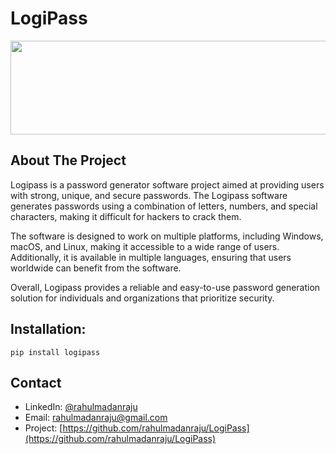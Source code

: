 # LogiPass
<p align="center">
<img width="600" height="150" src="https://user-images.githubusercontent.com/38735728/227364014-f8c03f13-f7c1-4346-a5de-f2ea56e3a740.png">
</p>

## About The Project
Logipass is a password generator software project aimed at providing users with strong, unique, and secure passwords. The Logipass software generates passwords using a combination of letters, numbers, and special characters, making it difficult for hackers to crack them.

The software is designed to work on multiple platforms, including Windows, macOS, and Linux, making it accessible to a wide range of users. Additionally, it is available in multiple languages, ensuring that users worldwide can benefit from the software.

Overall, Logipass provides a reliable and easy-to-use password generation solution for individuals and organizations that prioritize security.

## Installation:

```
pip install logipass
```

## Contact

- LinkedIn: [@rahulmadanraju](https://www.linkedin.com/in/rahul-madan-raju/)
- Email: rahulmadanraju@gmail.com
- Project: [https://github.com/rahulmadanraju/LogiPass](https://github.com/rahulmadanraju/LogiPass)
